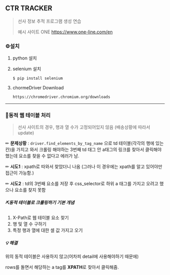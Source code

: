 ## CTR TRACKER 

> 선사 정보 추적 프로그램 생성 연습
>
> 예시 사이트 ONE https://www.one-line.com/en



### ⚙설치

1. python 설치

2. selenium 설치

   ```
   $ pip install selenium
   ```

3. chormeDriver Download

   ```
   https://chromedriver.chromium.org/downloads
   ```

--------------------



### 🥊동적 웹 테이블 처리

> 선사 사이트의 경우, 행과 열 수가 고정되어있지 않음 (배송상황에 따라서 update)

✏ **문제상황** : `driver.find_elements_by_tag_name` 으로 td 테이블(각각의 행에 있는 칸)을 가지고 와서 크롤링 해야하는 3번째 td 태그 안 a태그의 링크를 찾아서 클릭해야했는데 요소를 찾을 수 없다고 에러가 남.

✏ **시도1** : xpath로 따와서 찾았더니 나옴 (그러나 이 경우에는 xpath를 알고 있어야만 접근이 가능함.) 

✏ **시도2** : td의 3번째 요소를 저장 후 css_selector로 하위 a 태그를 가지고 오려고 했으나  요소를 찾지 못함



##### ⛏동적 테이블로 크롤링하기 기본 개념

1. X-Path로 웹 테이블 요소 찾기
2. 행 및 열 수 구하기
3. 특정 행과 열에 대한 셀 값 가지고 오기



##### 💡 해결

위의 동적 테이블은 사용하지 않고(어차피 detail에 사용해야하기 때문에)

rows를 돌면서 해당하는 a tag를 **XPATH**로 찾아서 클릭해줌.

